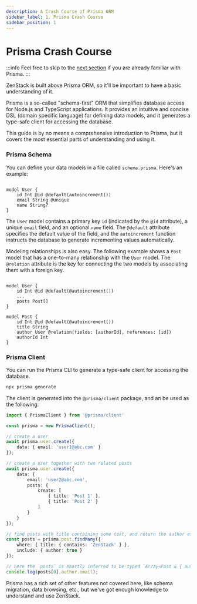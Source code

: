 ```yaml
---
description: A Crash Course of Prisma ORM
sidebar_label: 1. Prisma Crash Course
sidebar_position: 1
---
```

# Prisma Crash Course

:::info
Feel free to skip to the [next section](/docs/intro/zmodel) if you are already familiar with Prisma.
:::

ZenStack is built above Prisma ORM, so it'll be important to have a basic understanding of it.

Prisma is a so-called "schema-first" ORM that simplifies database access for Node.js and TypeScript applications. It provides an intuitive and concise DSL (domain specific language) for defining data models, and it generates a type-safe client for accessing the database.

This guide is by no means a comprehensive introduction to Prisma, but it covers the most essential parts of understanding and using it.

### Prisma Schema

You can define your data models in a file called `schema.prisma`. Here's an example:

```prisma

model User {
    id Int @id @default(autoincrement())
    email String @unique
    name String?
}

```

The `User` model contains a primary key `id` (indicated by the `@id` attribute), a unique `email` field, and an optional `name` field. The `@default` attribute specifies the default value of the field, and the `autoincrement` function instructs the database to generate incrementing values automatically.

Modeling relationships is also easy. The following example shows a `Post` model that has a one-to-many relationship with the `User` model. The `@relation` attribute is the key for connecting the two models by associating them with a foreign key.

```prisma

model User {
    id Int @id @default(@autoincrement())
    ...
    posts Post[]
}

model Post {
    id Int @id @default(@autoincrement())
    title String
    author User @relation(fields: [authorId], references: [id])
    authorId Int
}

```

### Prisma Client

You can run the Prisma CLI to generate a type-safe client for accessing the database.

```bash
npx prisma generate
```

The client is generated into the `@prisma/client` package, and an be used as the following:

```ts
import { PrismaClient } from '@prisma/client'

const prisma = new PrismaClient();

// create a user
await prisma.user.create({
    data: { email: 'user1@abc.com' }
});

// create a user together with two related posts
await prisma.user.create({ 
    data: {
        email: 'user2@abc.com',
        posts: {
            create: [
                { title: 'Post 1' },
                { title: 'Post 2' }
            ]
        }
    }
});

// find posts with title containing some text, and return the author of each post together
const posts = prisma.post.findMany({
    where: { title: { contains: 'ZenStack' } },
    include: { author: true }
});

// here the `posts` is smartly inferred to be typed `Array<Post & { author: User }>`
console.log(posts[0].author.email);
```

Prisma has a rich set of other features not covered here, like schema migration, data browsing, etc., but we've got enough knowledge to understand and use ZenStack.
